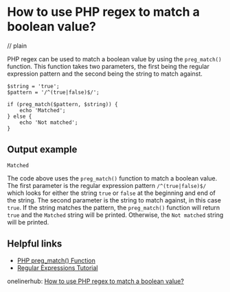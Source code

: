 # How to use PHP regex to match a boolean value?
// plain

PHP regex can be used to match a boolean value by using the `preg_match()` function. This function takes two parameters, the first being the regular expression pattern and the second being the string to match against.

```
$string = 'true';
$pattern = '/^(true|false)$/';

if (preg_match($pattern, $string)) {
    echo 'Matched';
} else {
    echo 'Not matched';
}
```

## Output example

```
Matched
```

The code above uses the `preg_match()` function to match a boolean value. The first parameter is the regular expression pattern `/^(true|false)$/` which looks for either the string `true` or `false` at the beginning and end of the string. The second parameter is the string to match against, in this case `true`. If the string matches the pattern, the `preg_match()` function will return `true` and the `Matched` string will be printed. Otherwise, the `Not matched` string will be printed.

## Helpful links

- [PHP preg_match() Function](https://www.w3schools.com/php/func_preg_match.asp)
- [Regular Expressions Tutorial](https://www.regular-expressions.info/tutorial.html)

onelinerhub: [How to use PHP regex to match a boolean value?](https://onelinerhub.com/php-regex/how-to-use-php-regex-to-match-a-boolean-value)